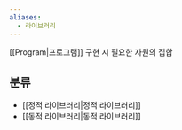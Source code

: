 ```yaml
---
aliases:
  - 라이브러리
---
```

[[Program|프로그램]] 구현 시 필요한 자원의 집합

## 분류

- [[정적 라이브러리|정적 라이브러리]]
- [[동적 라이브러리|동적 라이브러리]]